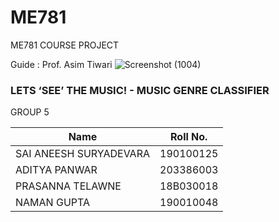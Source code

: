 # ME781
ME781 COURSE PROJECT

Guide : Prof. Asim Tiwari
![Screenshot (1004)](https://user-images.githubusercontent.com/73030180/143584759-f5f44113-0336-4b03-b2ba-e3d55d39fc52.png)

### LETS ‘SEE’ THE MUSIC! - MUSIC GENRE CLASSIFIER

GROUP 5

| Name        | Roll No.          |
| ------------- |:-------------:| 
|SAI ANEESH SURYADEVARA     | 190100125 |
|ADITYA PANWAR              | 203386003 |
|PRASANNA TELAWNE           |18B030018  |
|NAMAN GUPTA                | 190010048 |


